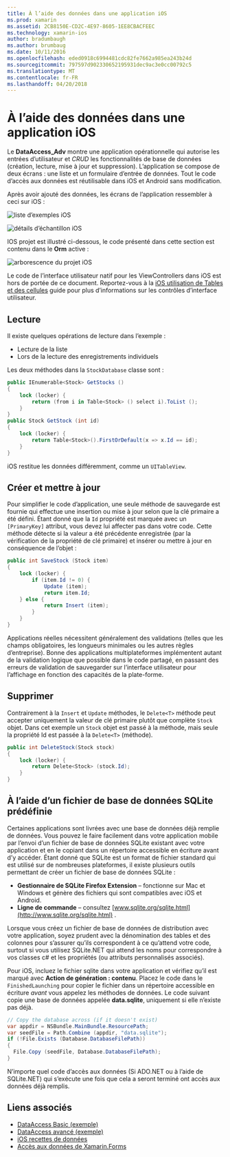 ```yaml
---
title: À l’aide des données dans une application iOS
ms.prod: xamarin
ms.assetid: 2CB8150E-CD2C-4E97-8605-1EE8CBACFEEC
ms.technology: xamarin-ios
author: bradumbaugh
ms.author: brumbaug
ms.date: 10/11/2016
ms.openlocfilehash: eded0918c6994481cdc82fe7662a985ea243b24d
ms.sourcegitcommit: 797597d902330652195931dec9ac3e0cc00792c5
ms.translationtype: MT
ms.contentlocale: fr-FR
ms.lasthandoff: 04/20/2018
---
```

# <a name="using-data-in-an-ios-app"></a>À l’aide des données dans une application iOS

Le **DataAccess_Adv** montre une application opérationnelle qui autorise les entrées d’utilisateur et *CRUD* les fonctionnalités de base de données (création, lecture, mise à jour et suppression). L’application se compose de deux écrans : une liste et un formulaire d’entrée de données. Tout le code d’accès aux données est réutilisable dans iOS et Android sans modification.

Après avoir ajouté des données, les écrans de l’application ressembler à ceci sur iOS :

 ![](using-data-in-an-app-images/image9.png "liste d’exemples iOS")

 ![](using-data-in-an-app-images/image10.png "détails d’échantillon iOS")

IOS projet est illustré ci-dessous, le code présenté dans cette section est contenu dans le **Orm** active :

 ![](using-data-in-an-app-images/image13.png "arborescence du projet iOS")

Le code de l’interface utilisateur natif pour les ViewControllers dans iOS est hors de portée de ce document.
Reportez-vous à la [iOS utilisation de Tables et des cellules](~/ios/user-interface/controls/tables/index.md) guide pour plus d’informations sur les contrôles d’interface utilisateur.

## <a name="read"></a>Lecture

Il existe quelques opérations de lecture dans l’exemple :

-  Lecture de la liste
-  Lors de la lecture des enregistrements individuels


Les deux méthodes dans la `StockDatabase` classe sont :

```csharp
public IEnumerable<Stock> GetStocks ()
{
    lock (locker) {
        return (from i in Table<Stock> () select i).ToList ();
    }
}
public Stock GetStock (int id)
{
    lock (locker) {
        return Table<Stock>().FirstOrDefault(x => x.Id == id);
    }
}
```

iOS restitue les données différemment, comme un `UITableView`.

## <a name="create-and-update"></a>Créer et mettre à jour

Pour simplifier le code d’application, une seule méthode de sauvegarde est fournie qui effectue une insertion ou mise à jour selon que la clé primaire a été défini. Étant donné que la `Id` propriété est marquée avec un `[PrimaryKey]` attribut, vous devez lui affecter pas dans votre code.
Cette méthode détecte si la valeur a été précédente enregistrée (par la vérification de la propriété de clé primaire) et insérer ou mettre à jour en conséquence de l’objet :

```csharp
public int SaveStock (Stock item)
{
    lock (locker) {
        if (item.Id != 0) {
            Update (item);
            return item.Id;
    } else {
            return Insert (item);
        }
    }
}
```



Applications réelles nécessitent généralement des validations (telles que les champs obligatoires, les longueurs minimales ou les autres règles d’entreprise).
Bonne des applications multiplateformes implémentent autant de la validation logique que possible dans le code partagé, en passant des erreurs de validation de sauvegarder sur l’interface utilisateur pour l’affichage en fonction des capacités de la plate-forme.

## <a name="delete"></a>Supprimer

Contrairement à la `Insert` et `Update` méthodes, le `Delete<T>` méthode peut accepter uniquement la valeur de clé primaire plutôt que complète `Stock` objet.
Dans cet exemple un `Stock` objet est passé à la méthode, mais seule la propriété Id est passée à la `Delete<T>` (méthode).

```csharp
public int DeleteStock(Stock stock)
{
    lock (locker) {
        return Delete<Stock> (stock.Id);
    }
}
```

## <a name="using-a-pre-populated-sqlite-database-file"></a>À l’aide d’un fichier de base de données SQLite prédéfinie

Certaines applications sont livrées avec une base de données déjà remplie de données.
Vous pouvez le faire facilement dans votre application mobile par l’envoi d’un fichier de base de données SQLite existant avec votre application et en le copiant dans un répertoire accessible en écriture avant d’y accéder. Étant donné que SQLite est un format de fichier standard qui est utilisé sur de nombreuses plateformes, il existe plusieurs outils permettant de créer un fichier de base de données SQLite :

-  **Gestionnaire de SQLite Firefox Extension** – fonctionne sur Mac et Windows et génère des fichiers qui sont compatibles avec iOS et Android.
-  **Ligne de commande** – consultez [www.sqlite.org/sqlite.html](http://www.sqlite.org/sqlite.html) .


Lorsque vous créez un fichier de base de données de distribution avec votre application, soyez prudent avec la dénomination des tables et des colonnes pour s’assurer qu’ils correspondent à ce qu’attend votre code, surtout si vous utilisez SQLite.NET qui attend les noms pour correspondre à vos classes c# et les propriétés (ou attributs personnalisés associés).

Pour iOS, incluez le fichier sqlite dans votre application et vérifiez qu’il est marqué avec **Action de génération : contenu**. Placez le code dans le `FinishedLaunching` pour copier le fichier dans un répertoire accessible en écriture *avant* vous appelez les méthodes de données. Le code suivant copie une base de données appelée **data.sqlite**, uniquement si elle n’existe pas déjà.

```csharp
// Copy the database across (if it doesn't exist)
var appdir = NSBundle.MainBundle.ResourcePath;
var seedFile = Path.Combine (appdir, "data.sqlite");
if (!File.Exists (Database.DatabaseFilePath))
{
  File.Copy (seedFile, Database.DatabaseFilePath);
}
```

N’importe quel code d’accès aux données (Si ADO.NET ou à l’aide de SQLite.NET) qui s’exécute une fois que cela a seront terminé ont accès aux données déjà remplis.


## <a name="related-links"></a>Liens associés

- [DataAccess Basic (exemple)](https://github.com/xamarin/mobile-samples/tree/master/DataAccess/Basic)
- [DataAccess avancé (exemple)](https://github.com/xamarin/mobile-samples/tree/master/DataAccess/Advanced)
- [iOS recettes de données](https://developer.xamarin.com/recipes/ios/data/sqlite/)
- [Accès aux données de Xamarin.Forms](~/xamarin-forms/app-fundamentals/databases.md)
